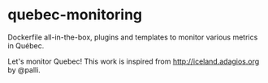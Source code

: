 quebec-monitoring
=================

Dockerfile all-in-the-box, plugins and templates to monitor various metrics in Québec.

Let's monitor Quebec! This work is inspired from
http://iceland.adagios.org by @palli.
